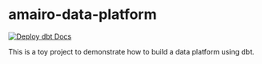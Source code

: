 # amairo-data-platform

[![Deploy dbt Docs](https://github.com/amaotone/amairo-data-platform/actions/workflows/deploy_dbt_docs.yml/badge.svg)](https://github.com/amaotone/amairo-data-platform/actions/workflows/deploy_dbt_docs.yml)

This is a toy project to demonstrate how to build a data platform using dbt.
